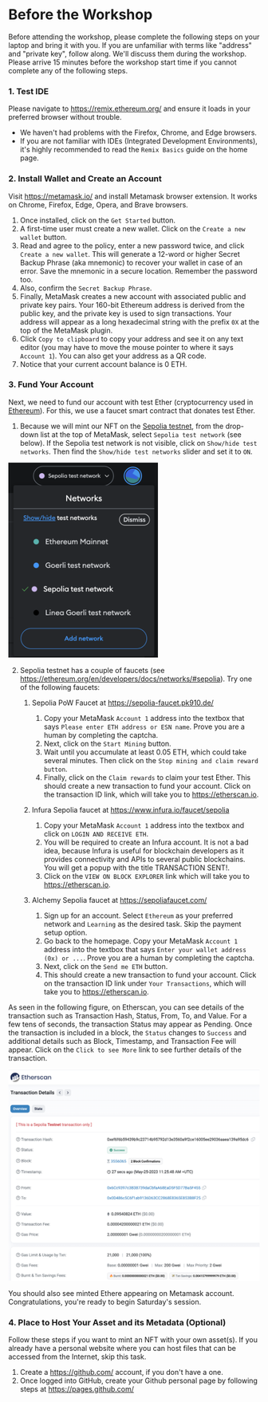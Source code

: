 # Before the Workshop

Before attending the workshop, please complete the following steps on your laptop and bring it with you. If you are unfamiliar with terms like "address" and "private key", follow along. We'll discuss them during the workshop.
Please arrive 15 minutes before the workshop start time if you cannot complete any of the following steps.

### 1. Test IDE
Please navigate to https://remix.ethereum.org/ and ensure it loads in your preferred browser without trouble.
* We haven't had problems with the Firefox, Chrome, and Edge browsers.
* If you are not familiar with IDEs (Integrated Development Environments), it's highly recommended to read the `Remix Basics` guide on the home page.

### 2. Install Wallet and Create an Account
Visit https://metamask.io/ and install Metamask browser extension. It works on Chrome, Firefox, Edge, Opera, and Brave browsers.
1. Once installed, click on the `Get Started` button.
2. A first-time user must create a new wallet. Click on the `Create a new wallet` button.
3. Read and agree to the policy, enter a new password twice, and click `Create a new wallet`. This will generate a 12-word or higher Secret Backup Phrase (aka mnemonic) to recover your wallet in case of an error. Save the mnemonic in a secure location. Remember the password too.
4. Also, confirm the `Secret Backup Phrase`.
5. Finally, MetaMask creates a new account with associated public and private key pairs. Your 160-bit Ethereum address is derived from the public key, and the private key is used to sign transactions. Your address will appear as a long hexadecimal string with the prefix `0X` at the top of the MetaMask plugin.
6. Click `Copy to clipboard` to copy your address and see it on any text editor (you may have to move the mouse pointer to where it says `Account 1`). You can also get your address as a QR code.
7. Notice that your current account balance is 0 ETH.

### 3. Fund Your Account
Next, we need to fund our account with test Ether (cryptocurrency used in [Ethereum](https://ethereum.org/en/)). For this, we use a faucet smart contract that donates test Ether.
1. Because we will mint our NFT on the [Sepolia testnet](https://sepolia.dev/), from the drop-down list at the top of MetaMask, select `Sepolia test network` (see below). If the Sepolia test network is not visible, click on `Show/hide test networks`. Then find the `Show/hide test networks` slider and set it to `ON`.

<img src="./img/Testnet_selection.png" width="300" alt="Screenshot showing selected test network on Metamask" />

2. Sepolia testnet has a couple of faucets (see https://ethereum.org/en/developers/docs/networks/#sepolia). Try one of the following faucets:
   1. Sepolia PoW Faucet at https://sepolia-faucet.pk910.de/
       1. Copy your MetaMask `Account 1` address into the textbox that says `Please enter ETH address or ESN name`. Prove you are a human by completing the captcha.
       2. Next, click on the `Start Mining` button.
       3. Wait until you accumulate at least 0.05 ETH, which could take several minutes. Then click on the `Stop mining and claim reward button`.
       4. Finally, click on the `Claim rewards` to claim your test Ether. This should create a new transaction to fund your account. Click on the transaction ID link, which will take you to https://etherscan.io.

   2. Infura Sepolia faucet at https://www.infura.io/faucet/sepolia
      1. Copy your MetaMask `Account 1` address into the textbox and click on `LOGIN AND RECEIVE ETH`.
      2. You will be required to create an Infura account. It is not a bad idea, because Infura is useful for blockchain developers as it provides connectivity and APIs to several public blockchains. You will get a popup with the title TRANSACTION SENT!.
      3. Click on the `VIEW ON BLOCK EXPLORER` link which will take you to https://etherscan.io.

   3. Alchemy Sepolia faucet at https://sepoliafaucet.com/
      1. Sign up for an account. Select `Ethereum` as your preferred network and `Learning` as the desired task. Skip the payment setup option.
      2. Go back to the homepage. Copy your MetaMask `Account 1` address into the textbox that says `Enter your wallet address (0x) or ...`. Prove you are a human by completing the captcha.
      3. Next, click on the `Send me ETH` button.
      4. This should create a new transaction to fund your account. Click on the transaction ID link under `Your Transactions`, which will take you to https://etherscan.io.

As seen in the following figure, on Etherscan, you can see details of the transaction such as Transaction Hash, Status, From, To, and Value. For a few tens of seconds, the transaction Status may appear as Pending. Once the transaction is included in a block, the `Status` changes to `Success` and additional details such as Block, Timestamp, and Transaction Fee will appear. Click on the `Click to see More` link to see further details of the transaction.

<img src="./img/TX_details.png" width="800" alt="Screenshot showing transaction details on etherscan.io" />

You should also see minted Ethere appearing on Metamask account. Congratulations, you're ready to begin Saturday's session.

### 4. Place to Host Your Asset and its Metadata (Optional)
Follow these steps if you want to mint an NFT with your own asset(s). If you already have a personal website where you can host files that can be accessed from the Internet, skip this task.

1. Create a https://github.com/ account, if you don't have a one.
2. Once logged into GitHub, create your Github personal page by following steps at https://pages.github.com/
